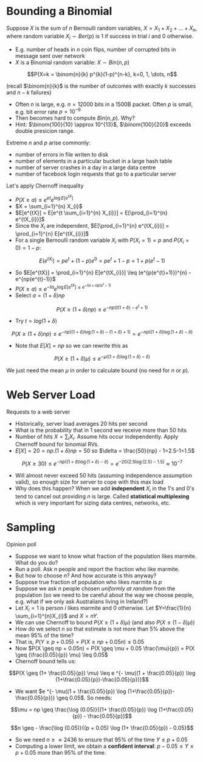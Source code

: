 # Bounding a Binomial
Suppose $X$ is the sum of $n$ Bernoulli random variables, $X=X_{1}+X_{2}+\dots +X_{n}$, where random variable $X_{i} \sim Ber(p)$ is 1 if success in trial $i$ and 0 otherwise.

- E.g. number of heads in $n$ coin flips, number of corrupted bits in message sent over network
- $X$ is a Binomial random variable: $X \sim Bin(n, p)$

$$P(X=k = \binom{n}{k} p^{k}(1-p)^{n-k}, k=0, 1, \dots, n$$

(recall $\binom{n}{k}$ is the number of outcomes with exactly $k$ successes and $n-k$ failures)

- Often $n$ is large, e.g. $n=12000$ bits in a 1500B packet. Often $p$ is small, e.g. bit error rate $p=10^{-6}$
- Then becomes hard to compute $Bin(n, p)$. Why?
- Hint: $\binom{100}{10} \approx 10^{13}$, $\binom{100}{20}$ exceeds double presicion range.

Extreme $n$ and $p$ arise commonly:

- number of errors in file writen to disk
- number of elements in a particular bucket in a large hash table
- number of server crashes in a day in a large data centre
- number of facebook login requests that go to a particular server

Let's apply Chernoff inequality

- $P(X \geq a) \leq e^{et}e^{\log{E}[e^{tX}]}$
- $X = \sum_{i=1}^{n} X_{i}$
- $E[e^{tX}] = E[e^{t \sum_{i=1}^{n} X_{i}}] = E[\prod_{i=1}^{n} e^{tX_{i}}]$
- Since the $X_{i}$ are independent, $E[\prod_{i=1}^{n} e^{tX_{i}}] = \prod_{i=1}^{n} E[e^{tX_{i}}]$
- For a single Bernoulli random variable $X_{i}$ with $P(X_{i}=1)=p$ and $P(X_{i}=0) = 1-p$:

$$E(e^{tX_{i}}) = pe^{t} + (1-p)e^{0} = pe^{t} +1 -p = 1 + p(e^{t} - 1)$$

- So $E[e^{tX}] = \prod_{i=1}^{n} E[e^{tX_{i}}] \leq (e^{p(e^{t}+1)})^{n} - e^{np(e^{t}-1)}$
- $P(X \geq a) \leq e^{-ta}e^{\log{E}[e^{tX}] \leq e^{-ta+np(e^{t}-1)}}$
- Select $a=(1 + \delta)np$

$$P(X \geq (1+\delta )np) \leq e^{-np(t(1+ \delta)-e^{t}+1)}$$

- Try $t=log(1+\delta)$

$$P(X \geq (1 + \delta) np) \leq e^{-np((1+ \delta )\log (1+ \delta) - (1+ \delta)+1)} = e^{-np((1+ \delta) \log (1+\delta ) - \delta )}$$

- Note that $E[X] = np$ so we can rewrite this as

$$P(X \geq (1+ \delta) \mu) \leq e^{- \mu ((1+\delta) \log (1+ \delta) - \delta)}$$

We just need the mean $\mu$ in order to calculate bound (no need for $n$ or $p$).

# Web Server Load
Requests to a web server

- Historically, server load averages 20 hits per second
- What is the probability that in 1 second we receive more than 50 hits
- Number of hits $X= \sum_{i} X_{i}$. Assume hits occur independently. Apply Chernoff bound for binomial RVs.
- $E[X]=20 = np. (1+\delta) np=50$ so $\delta = \frac{50}{np} - 1=2.5-1=1.5$

$$P(X \geq 30) \leq e^{-np((1+ \delta) \log (1+ \delta) - \delta)} = e^{-20(2.5 \log(2.5)-1.5)} \approx 10^{-7}$$

- Will almost never exceed 50 hits (assuming independence assumption valid), so enough size for server to cope with this max load
- Why does this happen? When we add **independent** $X_{i}$ in the 1's and 0's tend to cancel out providing $n$ is large. Called **statistical multiplexing** which is very important for sizing data centres, networks, etc.

# Sampling
Opinion poll

- Suppose we want to know what fraction of the population likes marmite. What do you do?
- Run a poll. Ask $n$ people and report the fraction who like marmite.
- But how to choose $n$? And how accurate is this anyway?
- Suppose true fraction of population who likes marmite is $p$
- Suppose we ask $n$ people chosen *uniformly at random* from the population (so we need to be careful about the way we choose people, e.g. what if we only ask Australians living in Ireland?)
- Let $X_{i}=1$ is person $i$ likes marmite and $0$ otherwise. Let $Y=\frac{1}{n} \sum_{i=1}^{n}X_{i}$ and $X=nY$.
- We can use Chernoff to bound $P(X \geq (1+ \delta ) \mu)$ (and also $P(X \leq (1-\delta)\mu))$
- How do we select $n$ so that estimate is not more than 5% above the mean 95% of the time?
- That is, $P(Y \geq p + 0.05) = P(X \geq np + 0.05n) \leq 0.05$
- Now $P(X \geq np + 0.05n) = P(X \geq \mu + 0.05 \frac{\mu}{p}) = P(X \geq (\frac{0.05}{p}) \mu) \leq 0.05$
- Chernoff bound tells us:

$$P(X \geq (1+ \frac{0.05}{p}) \mu) \leq e ^{- \mu((1 + \frac{0.05}{p}) \log (1+\frac{0.05}{p})-\frac{0.05}{p})}$$

- We want $e ^{- \mu((1 + \frac{0.05}{p}) \log (1+\frac{0.05}{p})-\frac{0.05}{p})} \geq 0.05$. So needs:

$$\mu = np \geq \frac{\log (0.05)}{(1+ \frac{0.05}{p}) \log (1+\frac{0.05}{p}) - \frac{0.05}{p}}$$

$$n \geq - \frac{\log (0.05)}{(p + 0.05) \log (1+ \frac{0.05}{p}) - 0.05}$$

- So we need $n \geq \approx 2436$ to ensure that 95% of the time $Y \leq p + 0.05$
- Computing a lower limit, we obtain a **confident interval**: $p-0.05 \leq Y \leq p+0.05$ more than 95% of the time.
